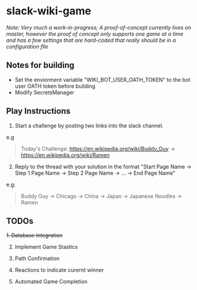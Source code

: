 # slack-wiki-game

_Note: Very much a work-in-progress; A proof-of-concept currently lives on master, however the proof of concept only supports one game at a time and has a few settings that are hard-coded that really should be in a configuration file_


## Notes for building
- Set the enviorment variable "WIKI_BOT_USER_OATH_TOKEN" to the bot user OATH token before building
- Modify SecretsManager 
## Play Instructions
1. Start a challenge by posting two links into the slack channel.

e.g
  >Today's Challenge:
https://en.wikipedia.org/wiki/Buddy_Guy -> https://en.wikipedia.org/wiki/Ramen

2. Reply to the thread with your solution in the format "Start Page Name -> Step 1 Page Name -> Step 2 Page Name -> ... -> End Page Name"

e.g:
  > Buddy Guy -> Chicago -> China -> Japan -> Japanese Noodles -> Ramen
  
## TODOs
<del>1. Database Integration</del>

2. Implement Game Stastics

3. Path Confirmation

4. Reactions to indicate curernt winner

5. Automated Game Completion
